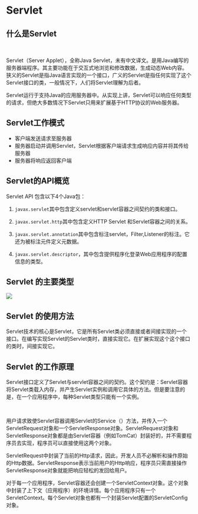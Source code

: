 # Servlet

## 什么是Servlet
    

Servlet（Server Applet），全称Java Servlet，未有中文译文。是用Java编写的服务器端程序。其主要功能在于交互式地浏览和修改数据，生成动态Web内容。狭义的Servlet是指Java语言实现的一个接口，广义的Servlet是指任何实现了这个Servlet接口的类，一般情况下，人们将Servlet理解为后者。

Servlet运行于支持Java的应用服务器中。从实现上讲，Servlet可以响应任何类型的请求，但绝大多数情况下Servlet只用来扩展基于HTTP协议的Web服务器。

## Servlet工作模式

- 客户端发送请求至服务器
- 服务器启动并调用Servlet，Servlet根据客户端请求生成响应内容并将其传给服务器
- 服务器将响应返回客户端

## Servlet的API概览

Servlet API 包含以下4个Java包：

1. `javax.servlet`其中包含定义servlet和servlet容器之间契约的类和接口。

2. `javax.servlet.http`其中包含定义HTTP Servlet 和Servlet容器之间的关系。

3. `javax.servlet.annotation`其中包含标注servlet，Filter,Listener的标注。它还为被标注元件定义元数据。

4. `javax.servlet.descriptor`，其中包含提供程序化登录Web应用程序的配置信息的类型。


## Servlet 的主要类型

![](https://imagerepos.oss-cn-beijing.aliyuncs.com/images/20191025111742.png)

## Servlet 的使用方法

Servlet技术的核心是Servlet，它是所有Servlet类必须直接或者间接实现的一个接口。在编写实现Servlet的Servlet类时，直接实现它。在扩展实现这个这个接口的类时，间接实现它。

## Servlet 的工作原理

Servlet接口定义了Servlet与servlet容器之间的契约。这个契约是：Servlet容器将Servlet类载入内存，并产生Servlet实例和调用它具体的方法。但是要注意的是，在一个应用程序中，每种Servlet类型只能有一个实例。

 

用户请求致使Servlet容器调用Servlet的Service（）方法，并传入一个ServletRequest对象和一个ServletResponse对象。ServletRequest对象和ServletResponse对象都是由Servlet容器（例如TomCat）封装好的，并不需要程序员去实现，程序员可以直接使用这两个对象。

ServletRequest中封装了当前的Http请求，因此，开发人员不必解析和操作原始的Http数据。ServletResponse表示当前用户的Http响应，程序员只需直接操作ServletResponse对象就能把响应轻松的发回给用户。

对于每一个应用程序，Servlet容器还会创建一个ServletContext对象。这个对象中封装了上下文（应用程序）的环境详情。每个应用程序只有一个ServletContext。每个Servlet对象也都有一个封装Servlet配置的ServletConfig对象。

